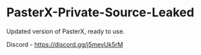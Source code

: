 
# PasterX-Private-Source-Leaked

Updated version of PasterX, ready to use.

Discord - https://discord.gg/j5mevUk5rM
                                                                            